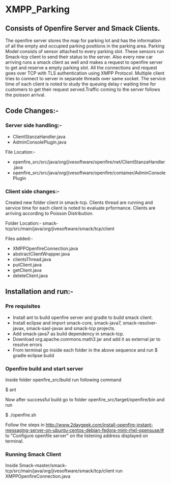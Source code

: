 # XMPP_Parking
## Consists of Openfire Server and Smack Clients.

The openfire server stores the map for parking lot and has the information of all the empty and occupied parking positions in the parking area. Parking Model consists of sensor attached to every parking slot. These sensors run Smack-tcp client to send their status to the server. Also every new car arriving runs a smack client as well and makes a request to openfire server to get and reserve a empty parking slot. All the connections and request goes over TCP with TLS authentication using XMPP Protocol. Multiple client tries to connect to server in separate threads over same socket. The service time of each client is noted to study the queuing delay r waiting time for customers to get their request served.Traffic coming to the server follows the poisson arrival.

## Code Changes:-
### Server side handling:-
* ClientStanzaHandler.java 
* AdminConsolePlugin.java

File Location:- 
* openfire_src/src/java/org/jivesoftware/openfire/net/ClientStanzaHandler.java 
* openfire_src/src/java/org/jivesoftware/openfire/container/AdminConsolePlugin


### Client side changes:- 
Created new folder client in smack-tcp. Clients thread are running and service time for each client is noted to evaluate prformance. Clients are arriving according to Poisson Distribution.

Folder Location:- smack-tcp/src/main/java/org/jivesoftware/smack/tcp/client

Files added:- 
* XMPPOpenfireConnection.java
* abstractClientWrapper.java
* clientsThread.java
* putClient.java
* getClient.java
* deleteClient.java


## Installation and run:-
### Pre requisites 
* Install ant to build openfire server and gradle to build smack client.
* Install eclipse and import smack-core, smack-java7, smack-resolver-javax, smack-sasl-javax and smack-tcp projects.
* Add smack-java7 as build dependency in smack-tcp.
* Download org.apache.commons.math3 jar and add it as external jar to resolve errors
* From terminal go inside each folder in the above sequence and run $ gradle eclipse build

### Openfire build and start server
Inside folder openfire_src/build run following command 

$ ant

Now after successful build go to folder openfire_src/target/openfire/bin and run

$ ./openfire.sh

Follow the steps in http://www.2daygeek.com/install-openfire-instant-messaging-server-on-ubuntu-centos-debian-fedora-mint-rhel-opensuse/# to "Configure openfile server" on the listening address displayed on terminal.

### Running Smack Client
Inside Smack-master/smack-tcp/src/main/java/org/jivesoftware/smack/tcp/client run XMPPOpenfireConnection.java


